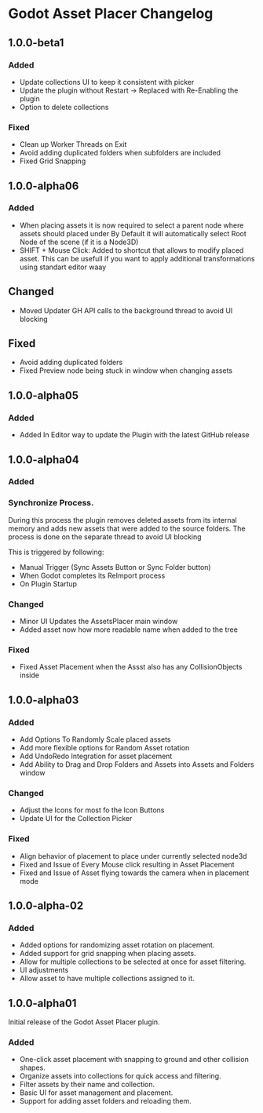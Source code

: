 # Godot Asset Placer Changelog


## 1.0.0-beta1
### Added
- Update collections UI to keep it consistent with picker
- Update the plugin without Restart -> Replaced with Re-Enabling the plugin
- Option to delete collections

### Fixed
- Clean up Worker Threads on Exit
- Avoid adding duplicated folders when subfolders are included 
- Fixed Grid Snapping

## 1.0.0-alpha06
### Added
- When placing assets it is now required to select a parent node where assets should placed under
By Default it will automatically select Root Node of the scene (if it is a Node3D)
- SHIFT + Mouse Click: Added to shortcut that allows to modify placed asset. This can be usefull if you want to apply additional transformations using standart editor waay


## Changed
- Moved Updater GH API calls to the background thread to avoid UI blocking

## Fixed
- Avoid adding duplicated folders
- Fixed Preview node being stuck in window when changing assets

## 1.0.0-alpha05
### Added
- Added In Editor way to update the Plugin with the latest GitHub release

## 1.0.0-alpha04
### Added

### Synchronize Process.
 During this process the plugin removes deleted assets
 from its internal memory and adds new assets that were added to the source folders.
 The process is done on the separate thread to avoid UI blocking

This is triggered by following:
- Manual Trigger (Sync Assets Button or Sync Folder button)
- When Godot completes its ReImport process
- On Plugin Startup


### Changed
- Minor UI Updates the AssetsPlacer main window
- Added asset now how more readable name when added to the tree

### Fixed
- Fixed Asset Placement when the Assst also has any CollisionObjects inside


## 1.0.0-alpha03
### Added
- Add Options To Randomly Scale placed assets
- Add more flexible options for Random Asset rotation
- Add UndoRedo Integration for asset placement
- Add Ability to Drag and Drop Folders and Assets into Assets and Folders window
### Changed
- Adjust the Icons for most fo the Icon Buttons
- Update UI for the Collection Picker

### Fixed
- Align behavior of placement to place under currently selected node3d
- Fixed and Issue of Every Mouse click resulting in Asset Placement
- Fixed and Issue of Asset flying towards the camera when in placement mode

## 1.0.0-alpha-02
### Added
- Added options for randomizing asset rotation on placement.
- Added support for grid snapping when placing assets.
- Allow for multiple collections to be selected at once for asset filtering.
- UI adjustments
- Allow asset to have multiple collections assigned to it.

## 1.0.0-alpha01
Initial release of the Godot Asset Placer plugin.
### Added
- One-click asset placement with snapping to ground and other collision shapes.
- Organize assets into collections for quick access and filtering.
- Filter assets by their name and collection.
- Basic UI for asset management and placement.
- Support for adding asset folders and reloading them.
